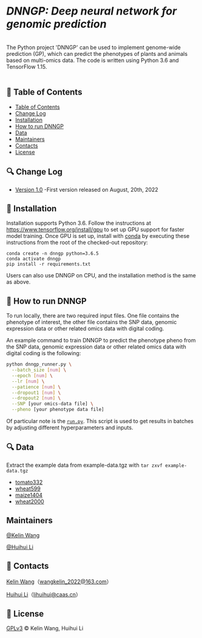 # ___DNNGP: Deep neural network for genomic prediction___ <br>
<br>
The Python project 'DNNGP' can be used to implement genome-wide prediction (GP), which can predict the phenotypes of plants and animals based on multi-omics data. The code is written using Python 3.6 and TensorFlow 1.15.
<br><br>

## 📘 Table of Contents

  - [Table of Contents](#📘-Table-of-Contents-)
  - [Change Log](#🔍-Change-Log-)
  - [Installation](#🌟-Installation-)
  - [How to run DNNGP](#🌟-How-to-run-DNNGP-)
  - [Data](#🔍-Data-)
  - [Maintainers](#Maintainers)
  - [Contacts](#👥-Contacts-)
  - [License](#📘-License-)

## 🔍 Change Log

- [Version 1.0](#) -First version released on August, 20th, 2022


## 🌟 Installation

Installation supports Python 3.6. Follow the instructions at https://www.tensorflow.org/install/gpu to set up GPU support for faster model
training. Once GPU is set up, install with
[conda](https://docs.conda.io/projects/conda/en/latest/index.html) by executing
these instructions from the root of the checked-out repository:

```
conda create -n dnngp python=3.6.5
conda activate dnngp
pip install -r requirements.txt
```
Users can also use DNNGP on CPU, and the installation method is the same as above.

## 🌟 How to run DNNGP

To run locally, there are two required input files. One file contains the phenotype of interest, the other file contains the SNP data, genomic expression data or other related omics data with digital coding. 

An example command to train DNNGP to predict the phenotype pheno from the SNP data, genomic expression data or other related omics data with digital coding is the following:
```bash
python dnngp_runner.py \
  --batch_size [num] \
  --epoch [num] \
  --lr [num] \
  --patience [num] \
  --dropout1 [num] \
  --dropout2 [num] \
  --SNP [your omics-data file] \
  --pheno [your phenotype data file]
```
Of particular note is the [`run.py`](./DNNGP/run.py). This script is used to get results in batches by adjusting different hyperparameters and inputs.

## 🔍 Data

Extract the example data from example-data.tgz with `tar zxvf example-data.tgz`
- [tomato332](#./example-data/tomato332)
- [wheat599](#./example-data/wheat599)
- [maize1404](#./example-data/maize1404)
- [wheat2000](#./example-data/wheat2000)

## Maintainers

[@Kelin Wang](wangkelin_2022@163.com)

[@Huihui Li](lihuihui@caas.cn)

## 👥 Contacts

[Kelin Wang](wangkelin_2022@163.com)（wangkelin_2022@163.com）

[Huihui Li](lihuihui@caas.cn)（lihuihui@caas.cn）


## 📘 License

[GPLv3](LICENSE) © Kelin Wang, Huihui Li